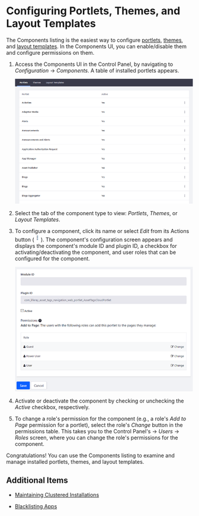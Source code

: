 # Configuring Portlets, Themes,  and Layout Templates

The Components listing is the easiest way to configure [portlets](https://help.liferay.com/hc/en-us/articles/360029046351-Introduction-to-Portlets), [themes](https://help.liferay.com/hc/en-us/articles/360035581011-UI-Architecture#themes), and [layout templates](https://help.liferay.com/hc/en-us/articles/360028726612-Layout-Templates). In the Components UI, you can enable/disable them and configure permissions on them.

1. Access the Components UI in the Control Panel, by navigating to *Configuration* &rarr; *Components*. A table of installed portlets appears.

    ![In the Components UI, you can manage the portlets, themes, and layout templates installed on your DXP instance.](./configuring-portlets-themes-and-layout-templates/images/01.png)

1. Select the tab of the component type to view: *Portlets*, *Themes*, or *Layout Templates*.

1. To configure a component, click its name or select *Edit* from its Actions button (![Actions](./configuring-portlets-themes-and-layout-templates/images/02.png)). The component's configuration screen appears and displays the component's module ID and plugin ID, a checkbox for activating/deactivating the component, and user roles that can be configured for the component.

    ![You can activate or deactivate a component, and change its permissions.](./configuring-portlets-themes-and-layout-templates/images/03.png)

1. Activate or deactivate the component by checking or unchecking the *Active* checkbox, respectively.

1. To change a role's permission for the component (e.g., a role's *Add to Page* permission for a portlet), select the role's *Change* button in the permissions table. This takes you to the Control Panel's &rarr; *Users* &rarr; *Roles* screen, where you can change the role's permissions for the component.

Congratulations! You can use the Components listing to examine and manage installed portlets, themes, and layout templates.

## Additional Items

* [Maintaining Clustered Installations](../../10-maintaining-clusters/01-maintaining-clustered-installations.md)

* [Blacklisting Apps](./blacklisting-apps.md)
